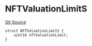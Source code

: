 # NFTValuationLimitS
[Git Source](https://github.com/thrackle-io/tron/blob/3af53b224777c5c1f4e2e734b7757bd798236667/src/client/token/handler/diamond/RuleStorage.sol)


```solidity
struct NFTValuationLimitS {
    uint16 nftValuationLimit;
}
```


